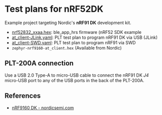 # Test plans for nRF52DK

Example project targeting Nordic's **nRF91 DK** development kit.

- [nrf52832\_xxaa.hex](nrf52832_xxaa.hex): ble\_app\_hrs firmware (nRF52 SDK example
- [at\_client-JLink.yaml](at_client-JLink.yaml): PLT test plan to program nRF91 DK via USB (JLink)
- [at\_client-SWD.yaml](at_client-SWD.yaml): PLT test plan to program nRF91 via SWD
- `zephyr-nrf9160-at_client.hex` (Available from Nordic)

## PLT-200A connection

Use a USB 2.0 Type-A to micro-USB cable to connect the nRF91 DK *J4* micro-USB port to any of the
USB ports in the back of the PLT-200A.

## References

- [nRF9160 DK - nordicsemi.com](https://www.nordicsemi.com/Software-and-Tools/Development-Kits/nRF9160-DK)
